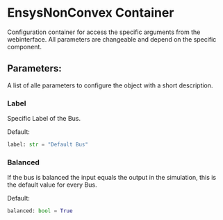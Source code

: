 # EnsysNonConvex Container

Configuration container for access the specific arguments from the webinterface.
All parameters are changeable and depend on the specific component.

## Parameters:
A list of alle parameters to configure the object with a short description.

### Label
Specific Label of the Bus.

Default:
```python
label: str = "Default Bus"   
```

### Balanced
If the bus is balanced the input equals the output in the simulation, this is the default value for every Bus.

Default:

```python
balanced: bool = True   
```